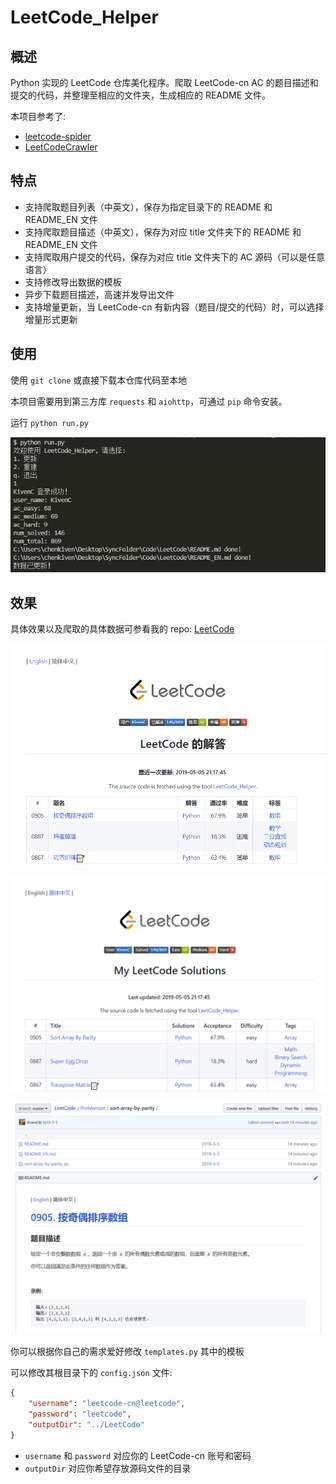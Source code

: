 <!--
 * @Author: KivenChen
 * @Date: 2019-04-25
 * @LastEditTime: 2019-05-05
 -->
# LeetCode_Helper

## 概述

Python 实现的 LeetCode 仓库美化程序。爬取 LeetCode-cn AC 的题目描述和提交的代码，并整理至相应的文件夹，生成相应的 README 文件。

本项目参考了:

- [leetcode-spider](https://github.com/zhantong/leetcode-spider)
- [LeetCodeCrawler](https://github.com/ZhaoxiZhang/LeetCodeCrawler)

## 特点

- 支持爬取题目列表（中英文），保存为指定目录下的 README 和 README_EN 文件
- 支持爬取题目描述（中英文），保存为对应 title 文件夹下的 README 和 README_EN 文件
- 支持爬取用户提交的代码，保存为对应 title 文件夹下的 AC 源码（可以是任意语言）
- 支持修改导出数据的模板
- 异步下载题目描述，高速并发导出文件
- 支持增量更新，当 LeetCode-cn 有新内容（题目/提交的代码）时，可以选择增量形式更新

## 使用

使用 `git clone` 或直接下载本仓库代码至本地

本项目需要用到第三方库 `requests` 和 `aiohttp`，可通过 `pip` 命令安装。

运行 `python run.py`

![](imgs\run.png)

## 效果

具体效果以及爬取的具体数据可参看我的 repo: [LeetCode](https://github.com/KivenCkl/LeetCode)

![](imgs\example_cn.png)

![](imgs\example_en.png)

![](imgs\problem.png)

你可以根据你自己的需求爱好修改 `templates.py` 其中的模板

可以修改其根目录下的 `config.json` 文件:

``` json
{
    "username": "leetcode-cn@leetcode",
    "password": "leetcode",
    "outputDir": "../LeetCode"
}
```

- `username` 和 `password` 对应你的 LeetCode-cn 账号和密码
- `outputDir` 对应你希望存放源码文件的目录
